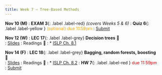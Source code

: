 ```yaml
---
title: Week 7 — Tree-Based Methods
---
```



**Nov 10 (M)**
: **EXAM 3**{: .label .label-red} *(covers Weeks 5 & 6)*
: **Quiz 6**{: .label .label-yellow } <font color="orange">(optional) due 11:59pm</font>
    : [Submit](.)

**Nov 12 (W)**
: **LEC 17**{: .label .label-grey} **Decision trees** 🎥  
    : [Slides](.)
: Readings 📖
: * [ISLP Ch. 8.1](https://www.statlearning.com/)

**Nov 14 (F)**
: **LEC 18**{: .label .label-grey} **Bagging, random forests, boosting** 🎥  
    : [Slides](.)
: Readings 📖
: * [ISLP Ch. 8.2](https://www.statlearning.com/)
: **HW 7**{: .label .label-red } <font color="red">due 11:59pm</font>
    : [Submit](.)
